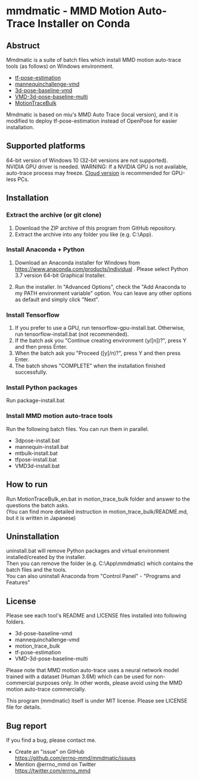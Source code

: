 # mmdmatic - MMD Motion Auto-Trace Installer on Conda

## Abstruct

Mmdmatic is a suite of batch files which install MMD motion auto-trace tools (as follows) on Windows environment.

 - [tf-pose-estimation](https://github.com/errno-mmd/tf-pose-estimation)
 - [mannequinchallenge-vmd](https://github.com/miu200521358/mannequinchallenge-vmd)
 - [3d-pose-baseline-vmd](https://github.com/miu200521358/3d-pose-baseline-vmd)
 - [VMD-3d-pose-baseline-multi](https://github.com/miu200521358/VMD-3d-pose-baseline-multi)
 - [MotionTraceBulk](https://github.com/errno-mmd/motion_trace_bulk/tree/mmdmatic)

Mmdmatic is based on miu's MMD Auto Trace (local version), and it is modified to deploy tf-pose-estimation instead of OpenPose for easier installation.

## Supported platforms

64-bit version of Windows 10 (32-bit versions are not supported).  
NVIDIA GPU driver is needed. 
WARNING: If a NVIDIA GPU is not available, auto-trace process may freeze.
[Cloud version](https://qiita.com/miu200521358/items/fb0a7bcf2764d7797e26) is recommended for GPU-less PCs.

## Installation

### Extract the archive (or git clone)

1. Download the ZIP archive of this program from GitHub repository.
2. Extract the archive into any folder you like (e.g. C:\App).

### Install Anaconda + Python

1. Download an Anaconda installer for Windows from https://www.anaconda.com/products/individual .
Please select Python 3.7 version 64-bit Graphical Installer.

2. Run the installer.
In "Advanced Options", check the "Add Anaconda to my PATH environment variable" option.
You can leave any other options as default and simply click "Next".

### Install Tensorflow

1. If you prefer to use a GPU, run tensorflow-gpu-install.bat.
Otherwise, run tensorflow-install.bat (not recommended).
2. If the batch ask you "Continue creating environment (y/[n])?", press Y and then press Enter.
3. When the batch ask you "Proceed ([y]/n)?", press Y and then press Enter.
4. The batch shows "COMPLETE" when the installation finished successfully.

### Install Python packages

Run package-install.bat

### Install MMD motion auto-trace tools

Run the following batch files. You can run them in parallel.

- 3dpose-install.bat
- mannequin-install.bat
- mtbulk-install.bat
- tfpose-install.bat
- VMD3d-install.bat

## How to run

Run MotionTraceBulk_en.bat in motion_trace_bulk folder and answer to the questions the batch asks.  
(You can find more detailed instruction in motion_trace_bulk/README.md, but it is written in Japanese)


## Uninstallation

uninstall.bat will remove Python packages and virtual environment installed/created by the installer.  
Then you can remove the folder (e.g. C:\App\mmdmatic) which contains the batch files and the tools.  
You can also uninstall Anaconda from "Control Panel" - "Programs and Features"

## License

Please see each tool's README and LICENSE files installed into following folders.

- 3d-pose-baseline-vmd
- mannequinchallenge-vmd
- motion_trace_bulk
- tf-pose-estimation
- VMD-3d-pose-baseline-multi

Please note that MMD motion auto-trace uses a neural network model trained with a dataset (Human 3.6M) which can be used for non-commercial purposes only.
In other words, please avoid using the MMD motion auto-trace commercially.

This program (mmdmatic) itself is under MIT license. Please see LICENSE file for details.

## Bug report

If you find a bug, please contact me.

- Create an "issue" on GitHub  
  https://github.com/errno-mmd/mmdmatic/issues
- Mention @errno_mmd on Twitter  
  https://twitter.com/errno_mmd
